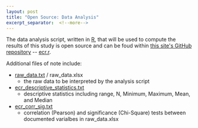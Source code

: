 ```yaml
---
layout: post
title: "Open Source: Data Analysis"
excerpt_separator:  <!--more-->
---
```


The data analysis script, written in [R](https://www.r-project.org/about.html), that will be used to compute the results of this study is open 
source and can be foud within [this site's GitHub 
repository](https://github.com/haedickecounseling/ecr) -- 
[ecr.r](https://github.com/haedickecounseling/ecr/raw/master/files/ecr.r).

Additional files of note include:

- [raw_data.txt](https://github.com/haedickecounseling/ecr/raw/master/files/raw_data.txt) / raw_data.xlsx
  - the raw data to be interpreted by the analysis script
- [ecr_descriptive_statistics.txt](https://github.com/haedickecounseling/raw/master/files/ecr_descriptive_statistics.txt)
  - descriptive statistics including range, N, Minimum, Maximum, Mean, and Median
- [ecr_corr_sig.txt](https://github.com/haedickecounsleing.com/raw/master/files/ecr_corr_sig.txt)
  - correlation (Pearson) and significance (Chi-Square) tests between documented varialbes in raw_data.xlsx
